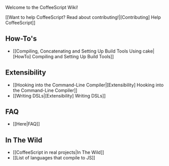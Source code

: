 Welcome to the CoffeeScript Wiki!

[[Want to help CoffeeScript? Read about contributing!|[Contributing] Help CoffeeScript]]


## How-To's

* [[Compiling, Concatenating and Setting Up Build Tools Using cake|[HowTo] Compiling and Setting Up Build Tools]]


## Extensibility

* [[Hooking into the Command-Line Compiler|[Extensibility] Hooking into the Command-Line Compiler]]
* [[Writing DSLs|[Extensibility] Writing DSLs]]


## FAQ
* [[Here|FAQ]]

## In The Wild
* [[CoffeeScript in real projects|In The Wild]]
* [[List of languages that compile to JS]]

